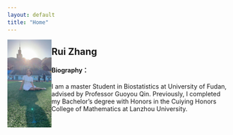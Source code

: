 ```yaml
---
layout: default
title: "Home"
---
```



<img align="left" width="100" height="200" src="https://github.com/RZRuiZhang/RZRuiZhang.github.io/blob/master/rui.jpeg">

## Rui Zhang

#### Biography：

I am a master Student in Biostatistics at University of Fudan, advised by Professor Guoyou Qin. Previously, I completed my Bachelor’s degree 
with Honors in the Cuiying Honors College of Mathematics at Lanzhou University. 
